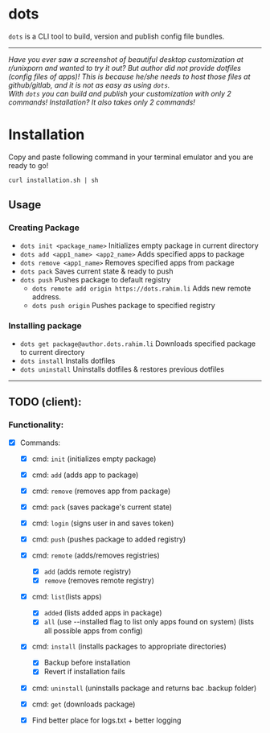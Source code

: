 # dots

`dots` is a CLI tool to build, version and publish config file bundles.  
___
_Have you ever saw a screenshot of beautiful desktop customization at r/unixporn and wanted to try it out? But author did not provide dotfiles (config files of apps)! This is because he/she needs to host those files at github/gitlab, and it is not as easy as using `dots`.  
With `dots` you can build and publish your customization with only 2 commands! Installation? It also takes only 2 commands!_

# Installation
Copy and paste following command in your terminal emulator and you are ready to go!
```
curl installation.sh | sh
```

## Usage
### Creating Package
- `dots init <package_name>`            Initializes empty package in current directory
- `dots add <app1_name> <app2_name>`    Adds specified apps to package
- `dots remove <app1_name>`             Removes specified apps from package
- `dots pack`                           Saves current state & ready to push
- `dots push`                           Pushes package to default registry
  - `dots remote add origin https://dots.rahim.li`   Adds new remote address. 
  - `dots push origin`                  Pushes package to specified registry

### Installing package
- `dots get package@author.dots.rahim.li` Downloads specified package to current directory
- `dots install`                          Installs dotfiles
- `dots uninstall`                        Uninstalls dotfiles & restores previous dotfiles

___
## TODO (client):
### Functionality:
- [x] Commands:
    - [x] cmd: `init` (initializes empty package)
    - [x] cmd: `add` (adds app to package)
    - [x] cmd: `remove` (removes app from package)
    - [x] cmd: `pack` (saves package's current state)
    - [x] cmd: `login` (signs user in and saves token)
    - [x] cmd: `push` (pushes package to added registry)
    - [x] cmd: `remote` (adds/removes registries)
      - [x] `add` (adds remote registry)
      - [x] `remove` (removes remote registry)
    - [x] cmd: `list`(lists apps)
      - [x] `added` (lists added apps in package)
      - [x] `all` (use --installed flag to list only apps found on system) (lists all possible apps from config)
    - [x] cmd: `install` (installs packages to appropriate directories)
        - [x] Backup before installation
        - [x] Revert if installation fails
    - [x] cmd: `uninstall` (uninstalls package and returns bac .backup folder)
    - [x] cmd: `get` (downloads package)
    - [x] Find better place for logs.txt + better logging


